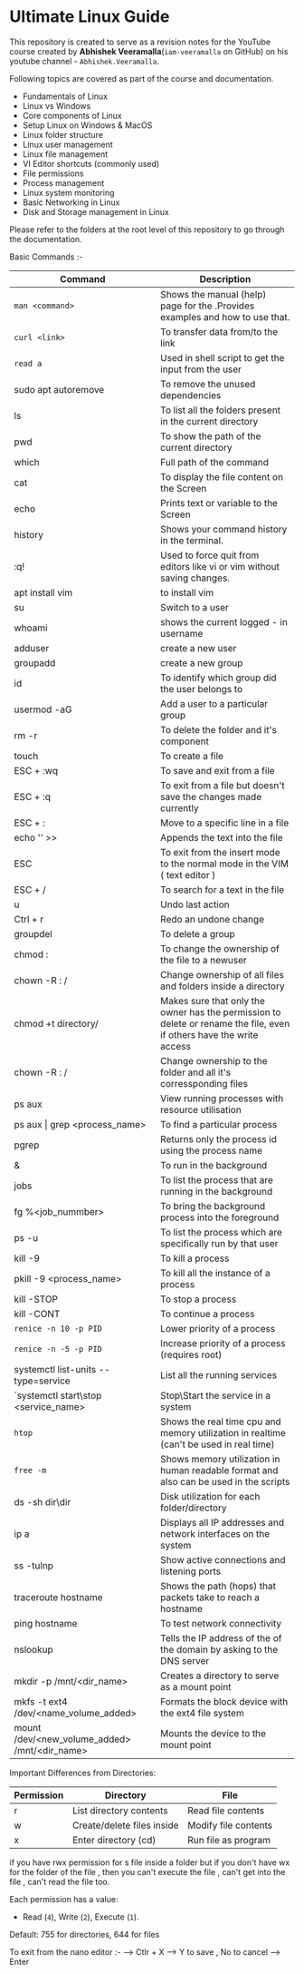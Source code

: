# Ultimate Linux Guide

This repository is created to serve as a revision notes for the YouTube course created by **Abhishek Veeramalla**(`iam-veeramalla` on GitHub) on his youtube channel - `Abhishek.Veeramalla`.

Following topics are covered as part of the course and documentation.

- Fundamentals of Linux
- Linux vs Windows
- Core components of Linux
- Setup Linux on Windows & MacOS
- Linux folder structure
- Linux user management
- Linux file management
- VI Editor shortcuts (commonly used)
- File permissions
- Process management
- Linux system monitoring
- Basic Networking in Linux
- Disk and Storage management in Linux

Please refer to the folders at the root level of this repository to go through the documentation. 

Basic Commands :- 

| Command | Description |
|----------|-------------|
| `man <command>` | Shows the manual (help) page for the <command>.Provides examples and how to use that.|
| `curl <link>` | To transfer data from/to the link |
| `read a` | Used in shell script to get the input from the user | 
| sudo apt autoremove | To remove the unused dependencies |
| ls | To list all the folders present in the current directory |
| pwd | To show the path of the current directory |
| which | Full path of the command |
| cat | To display the file content on the Screen |
| echo | Prints text or variable to the Screen |
| history | Shows your command history in the terminal.|
| :q! | Used to force quit from editors like vi or vim without saving changes.|
| apt install vim | to install vim |
| su <username> | Switch to a user |
| whoami | shows the current logged - in username |
| adduser <username> | create a new user |
| groupadd <groupname> | create a new group |
| id <username> | To identify which group did the user belongs to |
| usermod -aG <groupname> <username> | Add a user to a particular group |
| rm -r <fodlername> | To delete the folder and it's component |
| touch <filename> | To create a file |
| ESC + :wq | To save and exit from a file |
| ESC + :q | To exit from a file but doesn't save the changes made currently |
| ESC + :<linenumber> | Move to a specific line in a file |
| echo '<text>' >> <filename> | Appends the text into the file |
| ESC | To exit from the insert mode to the normal mode in the VIM ( text editor ) |
| ESC + /<pattern> | To search for a text in the file |
| u | Undo last action |
| Ctrl + r | Redo an undone change |
| groupdel <groupname> | To delete a group |
| chmod <username>:<usergroup> <filename> | To change the ownership of the file to a newuser |
| chown -R <username>:<groupname> <directory>/ | Change ownership of all files and folders inside a directory |
| chmod +t directory/ | Makes sure that only the owner has the permission to delete or rename the file, even if others have the write access |
| chown -R <newuser>:<newgroup> <directory>/ | Change ownership to the folder and all it's corressponding files |
| ps aux | View running processes with resource utilisation |
| ps aux \| grep <process_name> | To find a particular process |
| pgrep <processname> | Returns only the process id using the process name |
| <command> & | To run in the background |
| jobs | To list the process that are running in the background |
| fg %<job_nummber> | To bring the background process into the foreground |
| ps -u <username> | To list the process which are specifically run by that user |
| kill -9 <PID> | To kill a process |
| pkill -9 <process_name> | To kill all the instance of a process |
| kill -STOP <PID> | To stop a process |
| kill -CONT <PID> | To continue a process |
|`renice -n 10 -p PID` | Lower priority of a process |
|`renice -n -5 -p PID` | Increase priority of a process (requires root) |
| systemctl list-units --type=service | List all the running services |
| `systemctl start\stop <service_name> | Stop\Start the service in a system |
| `htop` | Shows the real time cpu and memory utilization in realtime (can't be used in real time)|
| `free -m` | Shows memory utilization in human readable format and also can be used in the scripts |
| ds -sh dir\dir | Disk utilization for each folder/directory |
| ip a | Displays all IP addresses and network interfaces on the system |
| ss -tulnp | Show active connections and listening ports |
| traceroute hostname | Shows the path (hops) that packets take to reach a hostname |
| ping hostname | To test network connectivity |
| nslookup <hostname> | Tells the IP address of the of the domain by asking to the DNS server |
| mkdir -p /mnt/<dir_name> | Creates a directory to serve as a mount point|
| mkfs -t ext4 /dev/<name_volume_added> | Formats the block device with the ext4 file system|
| mount /dev/<new_volume_added> /mnt/<dir_name> |Mounts the device to the mount point|




Important Differences from Directories:

| Permission | Directory | File |
|------------|-----------|------|
| r | List directory contents | Read file contents |
| w | Create/delete files inside | Modify file contents |
| x | Enter directory (cd) | Run file as program |

if  you have rwx permission for s file inside a folder but if you don't have wx for the folder of the file , then you can't execute the file , can't get into the file , can't read the file too.

Each permission has a value:
- Read (`4`), Write (`2`), Execute (`1`).

Default: 755 for directories, 644 for files

To exit from the nano editor :- 
    --> Ctlr + X
    --> Y to save , No to cancel 
    --> Enter 




